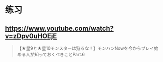 # 练习

## https://www.youtube.com/watch?v=zDpv0uHOEjE

> 【★星9と★星10モンスターは狩るな！】モンハンNowを今からプレイ始める人が知っておくべきことPart.6 
